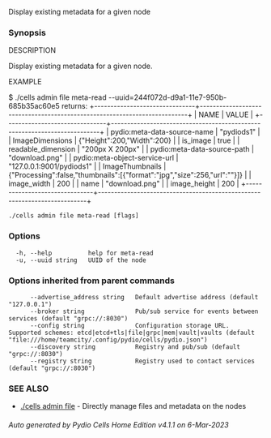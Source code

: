 Display existing metadata for a given node

### Synopsis


DESCRIPTION

  Display existing metadata for a given node.

EXAMPLE

  $ ./cells admin file meta-read --uuid=244f072d-d9a1-11e7-950b-685b35ac60e5
  returns: 
	+-------------------------------+--------------------------------------------------------------------------+
	|             NAME              |                                 VALUE                                    |
	+-------------------------------+--------------------------------------------------------------------------+
	| pydio:meta-data-source-name   | "pydiods1"                                                               |
	| ImageDimensions               | {"Height":200,"Width":200}                                               |
	| is_image                      | true                                                                     |
	| readable_dimension            | "200px X 200px"                                                          |
	| pydio:meta-data-source-path   | "download.png"                                                           |
	| pydio:meta-object-service-url | "127.0.0.1:9001/pydiods1"                                                |
	| ImageThumbnails               | {"Processing":false,"thumbnails":[{"format":"jpg","size":256,"url":""}]} |
	| image_width                   | 200                                                                      |
	| name                          | "download.png"                                                           |
	| image_height                  | 200                                                                      |
	+-------------------------------+--------------------------------------------------------------------------+



```
./cells admin file meta-read [flags]
```

### Options

```
  -h, --help          help for meta-read
  -u, --uuid string   UUID of the node
```

### Options inherited from parent commands

```
      --advertise_address string   Default advertise address (default "127.0.0.1")
      --broker string              Pub/sub service for events between services (default "grpc://:8030")
      --config string              Configuration storage URL. Supported schemes: etcd|etcd+tls|file|grpc|mem|vault|vaults (default "file:///home/teamcity/.config/pydio/cells/pydio.json")
      --discovery string           Registry and pub/sub (default "grpc://:8030")
      --registry string            Registry used to contact services (default "grpc://:8030")
```

### SEE ALSO

* [./cells admin file](./cells-admin-file)	 - Directly manage files and metadata on the nodes

###### Auto generated by Pydio Cells Home Edition v4.1.1 on 6-Mar-2023
